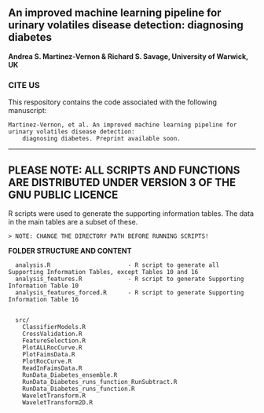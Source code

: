 An improved machine learning pipeline for urinary volatiles disease detection: diagnosing diabetes
--
**Andrea S. Martinez-Vernon & Richard S. Savage, University of Warwick, UK**

### CITE US
This respository contains the code associated with the following manuscript:

```
Martinez-Vernon, et al. An improved machine learning pipeline for urinary volatiles disease detection: 
	diagnosing diabetes. Preprint available soon. 
```

---------------------------------------------------------------------------------------------------------
 PLEASE NOTE:  ALL SCRIPTS AND FUNCTIONS ARE DISTRIBUTED UNDER VERSION 3 OF THE GNU PUBLIC LICENCE 
---------------------------------------------------------------------------------------------------------
R scripts were used to generate the supporting information tables. The data in the main tables are a subset of these.
	
	> NOTE: CHANGE THE DIRECTORY PATH BEFORE RUNNING SCRIPTS!


**FOLDER STRUCTURE AND CONTENT**
```
  analysis.R                      - R script to generate all Supporting Information Tables, except Tables 10 and 16
  analysis_features.R             - R script to generate Supporting Information Table 10
  analysis_features_forced.R      - R script to generate Supporting Information Table 16


  src/
    ClassifierModels.R
    CrossValidation.R
    FeatureSelection.R
    PlotALLRocCurve.R
    PlotFaimsData.R
    PlotRocCurve.R
    ReadInFaimsData.R
    RunData_Diabetes_ensemble.R
    RunData_Diabetes_runs_function_RunSubtract.R
    RunData_Diabetes_runs_function.R
    WaveletTransform.R
    WaveletTransform2D.R
```
<!----
data/ 
	  DiabetesLonestar/             - Directory containing 115 subfolders that hold the FAIMS sample runs
		  <DATE> ID/					        - Naming convention for subfolders (e.g. 020614 DM145)
			  export_matrix_0001.txt 	  - Text file containing Lonestar instrument data for first sample run
			  export_matrix_0002.txt	  - Text file containing Lonestar instrument data for second sample run
			  export_matrix_0003.txt	  - Text file containing Lonestar instrument data for third sample run
	  demo_data.rda				 	        - R object containing the demographic variables associated with the  
---->
